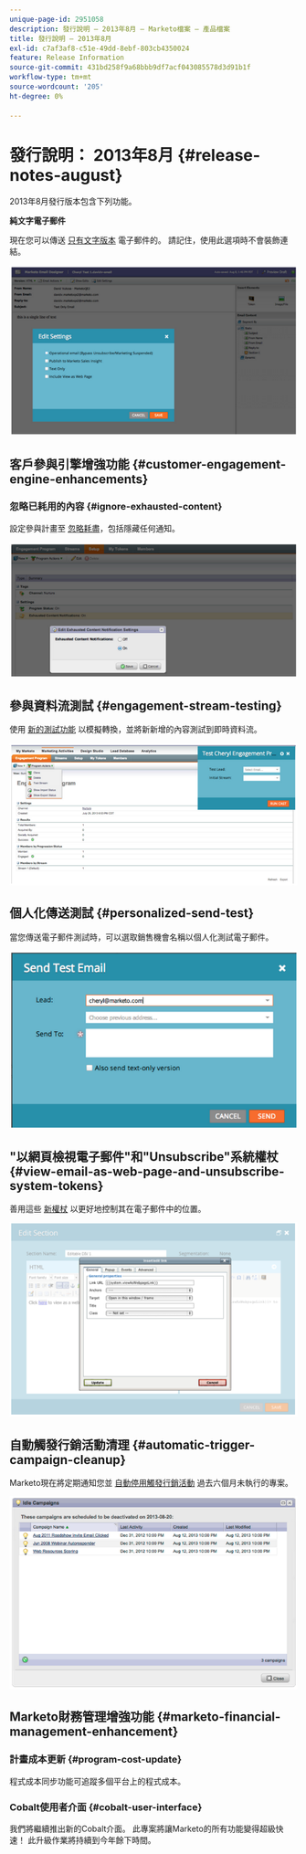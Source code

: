 ```yaml
---
unique-page-id: 2951058
description: 發行說明 — 2013年8月 — Marketo檔案 — 產品檔案
title: 發行說明 — 2013年8月
exl-id: c7af3af8-c51e-49dd-8ebf-803cb4350024
feature: Release Information
source-git-commit: 431bd258f9a68bbb9df7acf043085578d3d91b1f
workflow-type: tm+mt
source-wordcount: '205'
ht-degree: 0%

---
```


# 發行說明： 2013年8月 {#release-notes-august}

2013年8月發行版本包含下列功能。

**純文字電子郵件**

現在您可以傳送 [只有文字版本](/help/marketo/product-docs/email-marketing/general/creating-an-email/create-a-text-only-email.md) 電子郵件的。 請記住，使用此選項時不會裝飾連結。

![](assets/image2014-9-22-16-3a34-3a15.png)

## 客戶參與引擎增強功能 {#customer-engagement-engine-enhancements}

### 忽略已耗用的內容 {#ignore-exhausted-content}

設定參與計畫至 [忽略耗盡](/help/marketo/product-docs/email-marketing/drip-nurturing/using-engagement-programs/disable-and-enable-exhausted-content-notifications.md)，包括隱藏任何通知。

![](assets/image2014-9-22-16-3a34-3a37.png)

## 參與資料流測試 {#engagement-stream-testing}

使用 [新的測試功能](/help/marketo/product-docs/email-marketing/drip-nurturing/engagement-program-streams/test-an-engagement-stream.md) 以模擬轉換，並將新新增的內容測試到即時資料流。

![](assets/image2014-9-22-16-3a34-3a56.png)

## 個人化傳送測試 {#personalized-send-test}

當您傳送電子郵件測試時，可以選取銷售機會名稱以個人化測試電子郵件。

![](assets/image2014-9-22-16-3a35-3a15.png)

## &quot;以網頁檢視電子郵件&quot;和&quot;Unsubscribe&quot;系統權杖 {#view-email-as-web-page-and-unsubscribe-system-tokens}

善用這些 [新權杖](/help/marketo/product-docs/email-marketing/general/using-tokens/system-tokens-glossary.md) 以更好地控制其在電子郵件中的位置。

![](assets/image2014-9-22-16-3a35-3a38.png)

## 自動觸發行銷活動清理 {#automatic-trigger-campaign-cleanup}

Marketo現在將定期通知您並 [自動停用觸發行銷活動](/help/marketo/product-docs/core-marketo-concepts/smart-campaigns/using-smart-campaigns/automatic-trigger-campaign-cleanup.md) 過去六個月未執行的專案。

![](assets/image2014-9-22-16-3a36-3a2.png)

## Marketo財務管理增強功能 {#marketo-financial-management-enhancement}

### 計畫成本更新  {#program-cost-update}

程式成本同步功能可追蹤多個平台上的程式成本。

### Cobalt使用者介面 {#cobalt-user-interface}

我們將繼續推出新的Cobalt介面。 此專案將讓Marketo的所有功能變得超級快速！ 此升級作業將持續到今年餘下時間。

